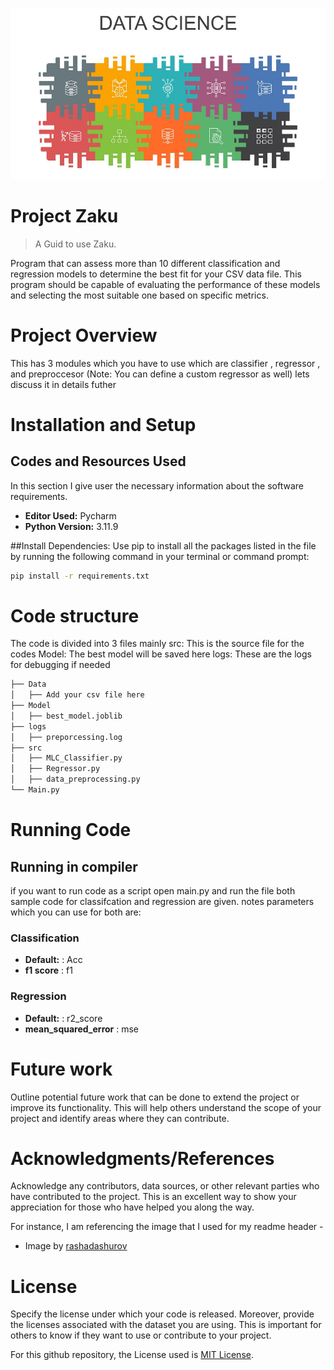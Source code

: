 ![](https://github.com/pragyy/datascience-readme-template/blob/main/Headerheader.jpg)

# Project Zaku

> A Guid to use Zaku.

Program that can assess more than 10 different classification and regression models to determine the best fit for your CSV data file. This program should be capable of evaluating the performance of these models and selecting the most suitable one based on specific metrics. 

# Project Overview

This has 3 modules which you have to use which are classifier , regressor  , and preproccesor 
(Note: You can define a custom regressor as well)
lets discuss it in details futher

# Installation and Setup

## Codes and Resources Used
In this section I give user the necessary information about the software requirements.
- **Editor Used:**  Pycharm
- **Python Version:** 3.11.9

##Install Dependencies: 
Use pip to install all the packages listed in the file by running the following command in your terminal or command prompt:
```bash
pip install -r requirements.txt
```

# Code structure
The code is divided into 3 files mainly 
src: This is the source file for the codes
Model: The best model will be saved here
logs: These are the logs for debugging if needed

```bash
├── Data
│   ├── Add your csv file here
├── Model
│   ├── best_model.joblib
├── logs
│   ├── preporcessing.log
├── src
│   ├── MLC_Classifier.py
│   ├── Regressor.py
│   ├── data_preprocessing.py
└── Main.py
```

# Running Code
## Running in compiler
if you want to run code as a script open main.py and run the file both sample code for classifcation and regression are given.
notes parameters which you can use for both are:

### Classification
- **Default:** : Acc
- **f1 score** : f1
### Regression
- **Default:** : r2_score
- **mean_squared_error** : mse

# Future work
Outline potential future work that can be done to extend the project or improve its functionality. This will help others understand the scope of your project and identify areas where they can contribute.

# Acknowledgments/References
Acknowledge any contributors, data sources, or other relevant parties who have contributed to the project. This is an excellent way to show your appreciation for those who have helped you along the way.

For instance, I am referencing the image that I used for my readme header - 
- Image by [rashadashurov](https://www.vectorstock.com/royalty-free-vector/data-science-cartoon-template-with-flat-elements-vector-27984292)

# License
Specify the license under which your code is released. Moreover, provide the licenses associated with the dataset you are using. This is important for others to know if they want to use or contribute to your project. 

For this github repository, the License used is [MIT License](https://opensource.org/license/mit/).
